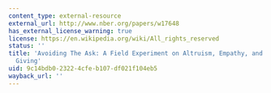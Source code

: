 ```yaml
---
content_type: external-resource
external_url: http://www.nber.org/papers/w17648
has_external_license_warning: true
license: https://en.wikipedia.org/wiki/All_rights_reserved
status: ''
title: 'Avoiding The Ask: A Field Experiment on Altruism, Empathy, and Charitable
  Giving'
uid: 9c14bdb0-2322-4cfe-b107-df021f104eb5
wayback_url: ''
---
```


